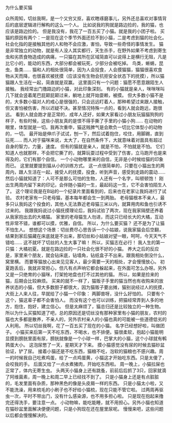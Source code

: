 为什么要买猫

众所周知，切丝我啊，是一个又穷又抠，喜欢瞎琢磨事儿，另外还总喜欢对事情背后的底层逻辑进行解构的这么一个人。
比如说我的狗就是路边捡的，我的猫，也应该是路边捡的。
但是我没有，我花了一百五买了小猫。就是我的小团子啦。
买猫的原因有两个：一是现在这个季节外面还捡不到小猫，二是考虑到猫的社会化。
社会化指的是接触其他的人和物不会应激，害怕，导致一些奇怪的事情发生。
猫是非常独立的动物，就是有人没人其实都行，天生杀手，在野外如果不考虑到寄生虫和劣质食物造成的病痛，一只猫在其所在区域简直可以说得上是横行无阻，凡是比它小的，能动的东西，大部分都会被玩死，少部分会被吃掉。
鸟类，蜥蜴，昆虫，鱼类……
猫和人的相处很简单，因为人会投食，人会摸猫猫，猫猫很喜欢食物从天而降，也很喜欢被抚摸（应该没有生物会抗拒安全状态下的抚摸），所以猫猫跟人生活在一起，简直就是双赢。
这里面只有一个问题：猫愿不愿意跟陌生人接触。
我经常出门撸路边的小猫，对此印象深刻。
有的小猫就是亲人，咪咪咪叫几下就会竖着尾巴屁颠屁颠过来，躺地上就开始耍赖，被摸。
但大多数小猫不是的，大多数小猫对人的戒心是很强的，只会远远盯着人，那种希望过来跟人接触，但又害怕被伤害，所以迟疑不决。甚至情况特殊一点的，看到人就会跑远，跑很远。
看到人就会跑才是正常的，成年人还好，如果大家看过小朋友玩猫猫狗狗的样子，有些时候，这些小朋友真的是恨不得手撕了手里的小猫小狗……
在动物的眼里，体型就是一切。我再次重申，猫这贱脾气是会欺负一切比它体型小的动物的，一切。
最开始是伸爪子试试，刨一下，然后试着抱住，咬住，用脚踢，直到玩死……
而人对于猫咪来说，太大了，在自然条件下，大就意味着对面具有超过自身的智力，力量，速度。
但有的猫就是亲人，就是不怕，不怕就是不怕。
它们知道人也就那样，不会把它撕了的，就算玩耍过程中受到了伤害，立马跑开也是来得及的，它们有那个自信。
一个小动物哪里来的自信，无非是小时候给猫的印象而已。
这里就要提到猫从小的训练方式。
这一点很简单的，只要在小猫出生的两周内，跟人生活在一起，接受人的抚摸，投食，听到声音，感受到走路的震动……
然后小猫就知道了：人可不是那么可怕的生物，人还有一个名字，叫顿顿饱！
刚出生两周内留下来的印记，会伴随小猫的一生，最起码这一生，它不会害怕陌生人了。
这个理论我是在B站的一个纪录片里面看到的，后来也在老家让我妈进行了试验。
农村老家有一只老母猫，基本每年都会生一到两胎。
老母猫根本不亲人，最多只认我妈这个投食的，其他人无法靠近老母猫三米以内，就算用肉和鱼也引诱不过来的。
我跟我妈说过小猫抚摸理论后，我妈试验了两次，现在我家隔壁还养着从我家抱出去的大橘猫。
家里的老母猫生人勿进，而这只已经长大的大橘，互动性非常不错，谁都可以摸，优雅，自信。
所以，为什么要买猫？
还不是为了让猫不怕生人。
想想这个场景：切丝费尽心思告诉一个小姑娘，说我家猫会后空翻，结果到家后猫藏在床底就是不出来，那切丝和小姑娘对望一眼，呵呵，今天天气不错哈……
这不就坏了切丝的人生大事了嘛！
所以，买猫志在必行！
我人生的第一只猫：大橘初夏。就是在路边捡的一只社会化很不好的小猫。
养大之后的反应是，家里来个朋友，就会钻床底，钻墙角，钻纸盒子不出来。跟我相处倒没什么，窝里横。
而要等猫放心出来见见客人，最少需要一天的相处，才会慢慢放心。
初夏跑丢后，我就非常担心，但凡有点声响它都会躲起来，在外面可怎么办呀。另外又是一只绝育的小猫咪，打架抢地盘也打不过其他的猫。
所以，如果是捡来的猫，后期会比较麻烦。
买来的就不一样了，猫贩子手里的猫当然也有收购来的放养状态的小猫，但大多数胆子都很大，因为猫贩子要出摊，猫别说经过人的抚摸，大街上人来人往，早就给了小猫一个印象：
两脚兽呀，没什么好怕的。
只要有个这个，猫这辈子都不会害怕人。
而没有这个也可以训练，把猫经常弄到人多的地方，抱住，抱好，建立信心。
但是太麻烦了，猫总归还是比较独立的一种生物。
所以为什么买猫知道了吧，总的原因还是切丝没有那种家里有小猫的朋友，农村的猫也大多都是散养，不亲人的，另外农村亲人的小猫也真的可能被一些道德低劣的人利用。
所以切丝我啊，花了一百五买了现在的小猫。
名字已经想好啦，叫做团子。
小猫买来后第一天不吃东西，不喝水，也不排便。猫很柔软，抱起小猫能明显摸到膀胱里面有尿，膀胱就像是一个小球一样，巴掌大的小猫，这个小球就有鹌鹑蛋大小。
这泡尿憋了一天，星期天才下来。
摸小猫感觉没有尿的时候去猫砂盆验证，铲了尿。
接着小猫还是不吃东西，猫粮不吃，泡软的猫粮也不感兴趣。周一的时候我自己吃煮鸡蛋，给了一点鸡蛋黄，小猫这才开始吃东西。只是太傻了，会咬我的手。
后面又给了一点水煮猪肉，开始吃东西啦。
周一晚上，小猫拉屎也正常了，体内无寄生虫。
头两天小猫身上还有跳蚤，前前后后抓了3只，回家就滴了阿维菌素，周一晚上和周二早上已经找不到了。
只是小猫身上还是有点脏脏的，毛发里面有杂质，那种黑色的像是头皮屑一样的东西。
只是小猫太小啦，又不能洗澡，用来梳毛的小刷子也不好给小猫梳，现在只能不管它啦。
过两周再驱虫一次，平时不带出门，没有什么感染源，也不用多担心啦。
只是现在抱起来撸完还得洗手，要注意一点。
小动物嘛，能吃能睡，就不用担心。另外小猫也知道在猫砂盆里面解决便便问题，只是小狗现在还在屋里尿呢。
慢慢来吧，这些问题以后都会慢慢解决的。